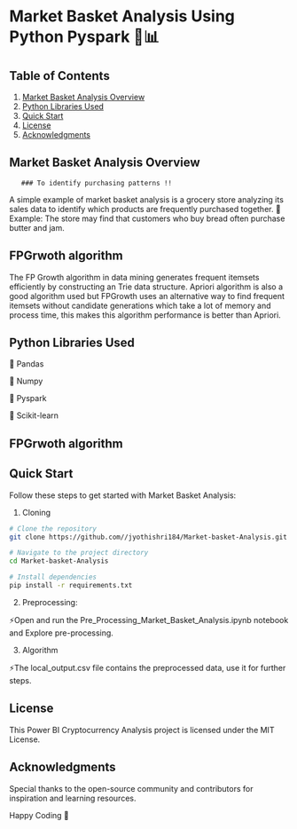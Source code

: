 # Market Basket Analysis Using Python Pyspark 🛒📊

## Table of Contents
1. [Market Basket Analysis Overview](#market-basket-analysis-overview)
2. [Python Libraries Used](#python-libraries-used)
3. [Quick Start](#quick-start)
4. [License](#license)
5. [Acknowledgments](#acknowledgments)

## Market Basket Analysis Overview

       ### To identify purchasing patterns !!

A simple example of market basket analysis is a grocery store analyzing its sales data to identify which products are frequently purchased together. 
   🎈Example: The store may find that customers who buy bread often purchase butter and jam.

## FPGrwoth algorithm

The FP Growth algorithm in data mining generates frequent itemsets efficiently by constructing an Trie data structure. Apriori algorithm is also a good algorithm used but FPGrowth uses an alternative way to find frequent itemsets without candidate generations which take a lot of memory and process time, this makes this algorithm performance is better than Apriori.

## Python Libraries Used
 🌟 Pandas
 
 🌟 Numpy
 
 🌟 Pyspark 
 
 🌟 Scikit-learn

 ## FPGrwoth algorithm

## Quick Start
Follow these steps to get started with Market Basket Analysis:

1. Cloning
```bash
# Clone the repository
git clone https://github.com//jyothishri184/Market-basket-Analysis.git

# Navigate to the project directory
cd Market-basket-Analysis

# Install dependencies
pip install -r requirements.txt
```


2. Preprocessing:

 ⚡Open and run the Pre_Processing_Market_Basket_Analysis.ipynb notebook and Explore pre-processing.


3. Algorithm
   
 ⚡The local_output.csv file contains the preprocessed data, use it for further steps.

 


## License
This Power BI Cryptocurrency Analysis project is licensed under the MIT License.

## Acknowledgments

Special thanks to the open-source community and contributors for inspiration and learning resources.

Happy Coding 🚀
